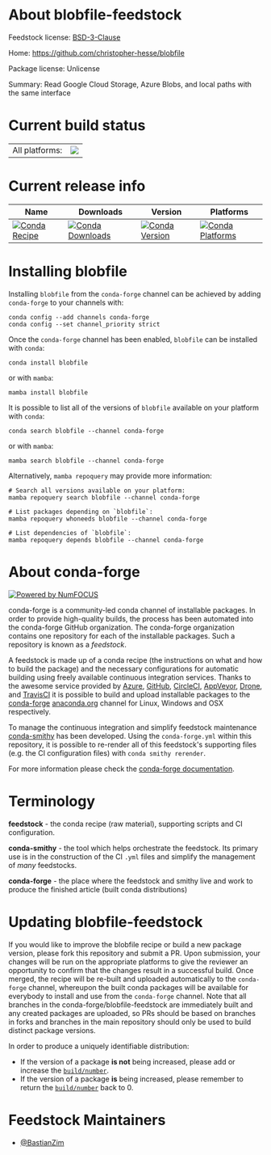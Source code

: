 About blobfile-feedstock
========================

Feedstock license: [BSD-3-Clause](https://github.com/conda-forge/blobfile-feedstock/blob/main/LICENSE.txt)

Home: https://github.com/christopher-hesse/blobfile

Package license: Unlicense

Summary: Read Google Cloud Storage, Azure Blobs, and local paths with the same interface

Current build status
====================


<table><tr><td>All platforms:</td>
    <td>
      <a href="https://dev.azure.com/conda-forge/feedstock-builds/_build/latest?definitionId=18352&branchName=main">
        <img src="https://dev.azure.com/conda-forge/feedstock-builds/_apis/build/status/blobfile-feedstock?branchName=main">
      </a>
    </td>
  </tr>
</table>

Current release info
====================

| Name | Downloads | Version | Platforms |
| --- | --- | --- | --- |
| [![Conda Recipe](https://img.shields.io/badge/recipe-blobfile-green.svg)](https://anaconda.org/conda-forge/blobfile) | [![Conda Downloads](https://img.shields.io/conda/dn/conda-forge/blobfile.svg)](https://anaconda.org/conda-forge/blobfile) | [![Conda Version](https://img.shields.io/conda/vn/conda-forge/blobfile.svg)](https://anaconda.org/conda-forge/blobfile) | [![Conda Platforms](https://img.shields.io/conda/pn/conda-forge/blobfile.svg)](https://anaconda.org/conda-forge/blobfile) |

Installing blobfile
===================

Installing `blobfile` from the `conda-forge` channel can be achieved by adding `conda-forge` to your channels with:

```
conda config --add channels conda-forge
conda config --set channel_priority strict
```

Once the `conda-forge` channel has been enabled, `blobfile` can be installed with `conda`:

```
conda install blobfile
```

or with `mamba`:

```
mamba install blobfile
```

It is possible to list all of the versions of `blobfile` available on your platform with `conda`:

```
conda search blobfile --channel conda-forge
```

or with `mamba`:

```
mamba search blobfile --channel conda-forge
```

Alternatively, `mamba repoquery` may provide more information:

```
# Search all versions available on your platform:
mamba repoquery search blobfile --channel conda-forge

# List packages depending on `blobfile`:
mamba repoquery whoneeds blobfile --channel conda-forge

# List dependencies of `blobfile`:
mamba repoquery depends blobfile --channel conda-forge
```


About conda-forge
=================

[![Powered by
NumFOCUS](https://img.shields.io/badge/powered%20by-NumFOCUS-orange.svg?style=flat&colorA=E1523D&colorB=007D8A)](https://numfocus.org)

conda-forge is a community-led conda channel of installable packages.
In order to provide high-quality builds, the process has been automated into the
conda-forge GitHub organization. The conda-forge organization contains one repository
for each of the installable packages. Such a repository is known as a *feedstock*.

A feedstock is made up of a conda recipe (the instructions on what and how to build
the package) and the necessary configurations for automatic building using freely
available continuous integration services. Thanks to the awesome service provided by
[Azure](https://azure.microsoft.com/en-us/services/devops/), [GitHub](https://github.com/),
[CircleCI](https://circleci.com/), [AppVeyor](https://www.appveyor.com/),
[Drone](https://cloud.drone.io/welcome), and [TravisCI](https://travis-ci.com/)
it is possible to build and upload installable packages to the
[conda-forge](https://anaconda.org/conda-forge) [anaconda.org](https://anaconda.org/)
channel for Linux, Windows and OSX respectively.

To manage the continuous integration and simplify feedstock maintenance
[conda-smithy](https://github.com/conda-forge/conda-smithy) has been developed.
Using the ``conda-forge.yml`` within this repository, it is possible to re-render all of
this feedstock's supporting files (e.g. the CI configuration files) with ``conda smithy rerender``.

For more information please check the [conda-forge documentation](https://conda-forge.org/docs/).

Terminology
===========

**feedstock** - the conda recipe (raw material), supporting scripts and CI configuration.

**conda-smithy** - the tool which helps orchestrate the feedstock.
                   Its primary use is in the construction of the CI ``.yml`` files
                   and simplify the management of *many* feedstocks.

**conda-forge** - the place where the feedstock and smithy live and work to
                  produce the finished article (built conda distributions)


Updating blobfile-feedstock
===========================

If you would like to improve the blobfile recipe or build a new
package version, please fork this repository and submit a PR. Upon submission,
your changes will be run on the appropriate platforms to give the reviewer an
opportunity to confirm that the changes result in a successful build. Once
merged, the recipe will be re-built and uploaded automatically to the
`conda-forge` channel, whereupon the built conda packages will be available for
everybody to install and use from the `conda-forge` channel.
Note that all branches in the conda-forge/blobfile-feedstock are
immediately built and any created packages are uploaded, so PRs should be based
on branches in forks and branches in the main repository should only be used to
build distinct package versions.

In order to produce a uniquely identifiable distribution:
 * If the version of a package **is not** being increased, please add or increase
   the [``build/number``](https://docs.conda.io/projects/conda-build/en/latest/resources/define-metadata.html#build-number-and-string).
 * If the version of a package **is** being increased, please remember to return
   the [``build/number``](https://docs.conda.io/projects/conda-build/en/latest/resources/define-metadata.html#build-number-and-string)
   back to 0.

Feedstock Maintainers
=====================

* [@BastianZim](https://github.com/BastianZim/)

